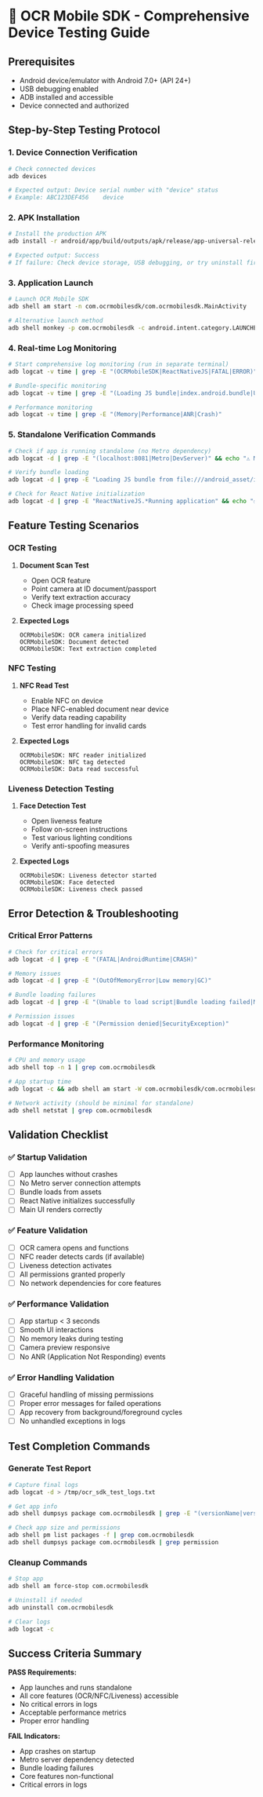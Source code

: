 # 📱 OCR Mobile SDK - Comprehensive Device Testing Guide

## Prerequisites
- Android device/emulator with Android 7.0+ (API 24+)
- USB debugging enabled
- ADB installed and accessible
- Device connected and authorized

## Step-by-Step Testing Protocol

### 1. Device Connection Verification
```bash
# Check connected devices
adb devices

# Expected output: Device serial number with "device" status
# Example: ABC123DEF456    device
```

### 2. APK Installation
```bash
# Install the production APK
adb install -r android/app/build/outputs/apk/release/app-universal-release.apk

# Expected output: Success
# If failure: Check device storage, USB debugging, or try uninstall first
```

### 3. Application Launch
```bash
# Launch OCR Mobile SDK
adb shell am start -n com.ocrmobilesdk/com.ocrmobilesdk.MainActivity

# Alternative launch method
adb shell monkey -p com.ocrmobilesdk -c android.intent.category.LAUNCHER 1
```

### 4. Real-time Log Monitoring
```bash
# Start comprehensive log monitoring (run in separate terminal)
adb logcat -v time | grep -E "(OCRMobileSDK|ReactNativeJS|FATAL|ERROR)"

# Bundle-specific monitoring
adb logcat -v time | grep -E "(Loading JS bundle|index.android.bundle|Unable to load script|DevServer)"

# Performance monitoring
adb logcat -v time | grep -E "(Memory|Performance|ANR|Crash)"
```

### 5. Standalone Verification Commands
```bash
# Check if app is running standalone (no Metro dependency)
adb logcat -d | grep -E "(localhost:8081|Metro|DevServer)" && echo "⚠️ METRO DEPENDENCY DETECTED" || echo "✅ STANDALONE CONFIRMED"

# Verify bundle loading
adb logcat -d | grep -E "Loading JS bundle from file:///android_asset/index.android.bundle" && echo "✅ BUNDLE LOADED" || echo "⚠️ BUNDLE ISSUE"

# Check for React Native initialization
adb logcat -d | grep -E "ReactNativeJS.*Running application" && echo "✅ RN INITIALIZED" || echo "⚠️ RN INIT ISSUE"
```

## Feature Testing Scenarios

### OCR Testing
1. **Document Scan Test**
   - Open OCR feature
   - Point camera at ID document/passport
   - Verify text extraction accuracy
   - Check image processing speed

2. **Expected Logs**
   ```
   OCRMobileSDK: OCR camera initialized
   OCRMobileSDK: Document detected
   OCRMobileSDK: Text extraction completed
   ```

### NFC Testing  
1. **NFC Read Test**
   - Enable NFC on device
   - Place NFC-enabled document near device
   - Verify data reading capability
   - Test error handling for invalid cards

2. **Expected Logs**
   ```
   OCRMobileSDK: NFC reader initialized
   OCRMobileSDK: NFC tag detected
   OCRMobileSDK: Data read successful
   ```

### Liveness Detection Testing
1. **Face Detection Test**
   - Open liveness feature
   - Follow on-screen instructions
   - Test various lighting conditions
   - Verify anti-spoofing measures

2. **Expected Logs**
   ```
   OCRMobileSDK: Liveness detector started
   OCRMobileSDK: Face detected
   OCRMobileSDK: Liveness check passed
   ```

## Error Detection & Troubleshooting

### Critical Error Patterns
```bash
# Check for critical errors
adb logcat -d | grep -E "(FATAL|AndroidRuntime|CRASH)"

# Memory issues
adb logcat -d | grep -E "(OutOfMemoryError|Low memory|GC)"

# Bundle loading failures
adb logcat -d | grep -E "(Unable to load script|Bundle loading failed|Metro connection)"

# Permission issues
adb logcat -d | grep -E "(Permission denied|SecurityException)"
```

### Performance Monitoring
```bash
# CPU and memory usage
adb shell top -n 1 | grep com.ocrmobilesdk

# App startup time
adb logcat -c && adb shell am start -W com.ocrmobilesdk/com.ocrmobilesdk.MainActivity

# Network activity (should be minimal for standalone)
adb shell netstat | grep com.ocrmobilesdk
```

## Validation Checklist

### ✅ Startup Validation
- [ ] App launches without crashes
- [ ] No Metro server connection attempts
- [ ] Bundle loads from assets
- [ ] React Native initializes successfully
- [ ] Main UI renders correctly

### ✅ Feature Validation  
- [ ] OCR camera opens and functions
- [ ] NFC reader detects cards (if available)
- [ ] Liveness detection activates
- [ ] All permissions granted properly
- [ ] No network dependencies for core features

### ✅ Performance Validation
- [ ] App startup < 3 seconds
- [ ] Smooth UI interactions
- [ ] No memory leaks during testing
- [ ] Camera preview responsive
- [ ] No ANR (Application Not Responding) events

### ✅ Error Handling Validation
- [ ] Graceful handling of missing permissions
- [ ] Proper error messages for failed operations
- [ ] App recovery from background/foreground cycles
- [ ] No unhandled exceptions in logs

## Test Completion Commands

### Generate Test Report
```bash
# Capture final logs
adb logcat -d > /tmp/ocr_sdk_test_logs.txt

# Get app info
adb shell dumpsys package com.ocrmobilesdk | grep -E "(versionName|versionCode|targetSdk)"

# Check app size and permissions
adb shell pm list packages -f | grep com.ocrmobilesdk
adb shell dumpsys package com.ocrmobilesdk | grep permission
```

### Cleanup Commands
```bash
# Stop app
adb shell am force-stop com.ocrmobilesdk

# Uninstall if needed
adb uninstall com.ocrmobilesdk

# Clear logs
adb logcat -c
```

## Success Criteria Summary

**PASS Requirements:**
- App launches and runs standalone
- All core features (OCR/NFC/Liveness) accessible
- No critical errors in logs
- Acceptable performance metrics
- Proper error handling

**FAIL Indicators:**
- App crashes on startup
- Metro server dependency detected
- Bundle loading failures
- Core features non-functional
- Critical errors in logs
